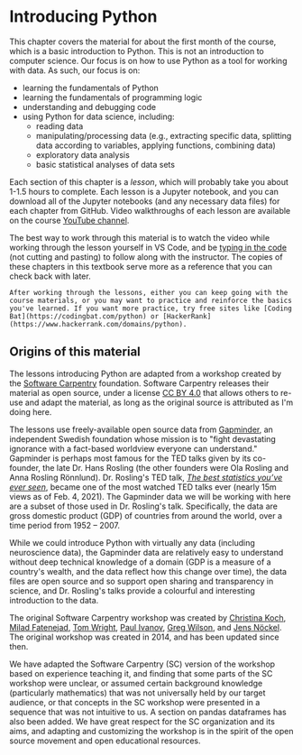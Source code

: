# Introducing Python

This chapter covers the material for about the first month of the course, which is a basic introduction to Python. This is not an introduction to computer science. Our focus is on how to use Python as a tool for working with data. As such, our focus is on:
- learning the fundamentals of Python
- learning the fundamentals of programming logic
- understanding and debugging code
- using Python for data science, including:
    - reading data
    - manipulating/processing data (e.g., extracting specific data, splitting data according to variables, applying functions, combining data)
    - exploratory data analysis
    - basic statistical analyses of data sets

Each section of this chapter is a *lesson*, which will probably take you about 1-1.5 hours to complete. Each lesson is a Jupyter notebook, and you can download all of the Jupyter notebooks (and any necessary data files) for each chapter from GitHub. Video walkthroughs of each lesson are available on the course [YouTube channel](https://www.youtube.com/playlist?list=PLtfEWMIgWS22MMZjPIzBRE2cHhMcvEKwp).

The best way to work through this material is to watch the video while working through the lesson yourself in VS Code, and be [typing in the code](../1-intro/actually_write_code.md) (not cutting and pasting) to follow along with the instructor. The copies of these chapters in this textbook serve more as a reference that you can check back with later.

```{note}
After working through the lessons, either you can keep going with the course materials, or you may want to practice and reinforce the basics you've learned. If you want more practice, try free sites like [Coding Bat](https://codingbat.com/python) or [HackerRank](https://www.hackerrank.com/domains/python).
```

## Origins of this material

The lessons introducing Python are adapted from a workshop created by the [Software Carpentry](http://swcarpentry.github.io/python-novice-gapminder/index.html) foundation. Software Carpentry releases their material as open source, under a license [CC BY 4.0](https://creativecommons.org/licenses/by/4.0/) that allows others to re-use and adapt the material, as long as the original source is attributed as I'm doing here.

The lessons use freely-available open source data from [Gapminder](https://www.gapminder.org), an independent Swedish foundation whose mission is to "fight devastating ignorance with a fact-based worldview everyone can understand." Gapminder is perhaps most famous for the TED talks given by its co-founder, the late Dr. Hans Rosling (the other founders were Ola Rosling and Anna Rosling Rönnlund). Dr. Rosling's TED talk, [*The best statistics you’ve ever seen*](https://www.ted.com/talks/hans_rosling_the_best_stats_you_ve_ever_seen?language=en), became one of the most watched TED talks ever (nearly 15m views as of Feb. 4, 2021). The Gapminder data we will be working with here are a subset of those used in Dr. Rosling's talk. Specifically, the data are gross domestic product (GDP) of countries from around the world, over a time period from 1952 – 2007.

While we could introduce Python with virtually any data (including neuroscience data),  the Gapminder data are relatively easy to understand without deep technical knowledge of a domain (GDP is a measure of a country's wealth, and the data reflect how this change over time), the data files are open source and so support open sharing and transparency in science, and Dr. Rosling's talks provide a colourful and interesting introduction to the data. 

 The original Software Carpentry workshop was created by [Christina Koch](https://software-carpentry.org/team/#koch_christina), [Milad Fatenejad](https://software-carpentry.org/team/#fatenejad_milad), [Tom Wright](https://software-carpentry.org/team/#wright_tom), [Paul Ivanov](https://software-carpentry.org/team/#ivanov_paul), [Greg Wilson](https://software-carpentry.org/team/#wilson_greg), and [Jens Nöckel](https://software-carpentry.org/team/#nockel_jens). The original workshop was created in 2014, and has been updated since then. 
 
 We have adapted the Software Carpentry (SC) version of the workshop based on experience teaching it, and finding that some parts of the SC workshop were unclear, or assumed certain background knowledge (particularly mathematics) that was not universally held by our target audience, or that concepts in the SC workshop were presented in a sequence that was not intuitive to us. A section on pandas dataframes has also been added. We have great respect for the SC organization and its aims, and adapting and customizing the workshop is in the spirit of the open source movement and open educational resources.
